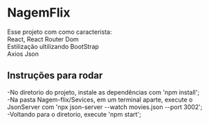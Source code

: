 # NagemFlix

Esse projeto com como caracterista:<br>
React, React Router Dom<br>
Estilização ultilizando BootStrap<br>
Axios Json<br>

## Instruções para rodar

-No diretorio do projeto, instale as dependências com 'npm install'; <br>
-Na pasta Nagem-flix/Sevices, em um terminal aparte, execute o JsonServer com 'npx json-server --watch movies.json --port 3002'; <br>
-Voltando para o diretorio, execute 'npm start'; <br>

